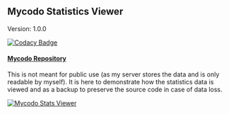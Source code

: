 ## Mycodo Statistics Viewer

Version: 1.0.0

[![Codacy Badge](https://api.codacy.com/project/badge/Grade/1ee7570c9e834104bf399e5064f0e0fc)](https://www.codacy.com/app/Mycodo/mycodo_stats_viewer?utm_source=github.com&amp;utm_medium=referral&amp;utm_content=kizniche/mycodo_stats_viewer&amp;utm_campaign=Badge_Grade)

#### [Mycodo Repository](https://github.com/kizniche/Mycodo)

This is not meant for public use (as my server stores the data and is only readable by myself). It is here to demonstrate how the statistics data is viewed and as a backup to preserve the source code in case of data loss.

[![Mycodo Stats Viewer](https://cloud.githubusercontent.com/assets/838427/24086768/d0e8e9f8-0ceb-11e7-8bc8-eadaed1ccf78.png)](https://github.com/kizniche/mycodo_python)
